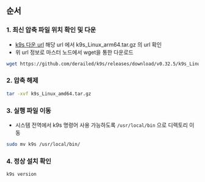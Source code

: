 ## 순서
### 1. 최신 압축 파일 위치 확인 및 다운
- [k9s 다운 url](https://github.com/derailed/k9s/releases) 해당 url 에서 k9s_Linux_arm64.tar.gz 의 url 확인
- 위 url 정보로 마스터 노드에서 wget을 통한 다운로드
```bash
wget https://github.com/derailed/k9s/releases/download/v0.32.5/k9s_Linux_amd64.tar.gz
```

### 2. 압축 해제 
```bash
tar -xvf k9s_Linux_amd64.tar.gz
```

### 3. 실행 파일 이동
- 시스템 전역에서 k9s 명령어 사용 가능하도록 `/usr/local/bin` 으로 디렉토리 이동
``` bash
sudo mv k9s /usr/local/bin/
```

### 4. 정상 설치 확인
```bash
k9s version
```